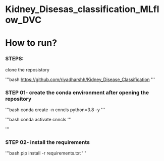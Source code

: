 # Kidney_Disesas_classification_MLflow_DVC

# How to run?

### STEPS:

clone the reposistory



'''bash
https://github.com/riyadharshh/Kidney_Disease_Classification
'''

### STEP 01- create the conda environment after opening the repository

'''bash
conda create -n cnncls python=3.8 -y
'''

'''bash
conda activate cnncls
'''

'''
### STEP 02- install the requirements
'''bash
pip install -r requirements.txt
'''